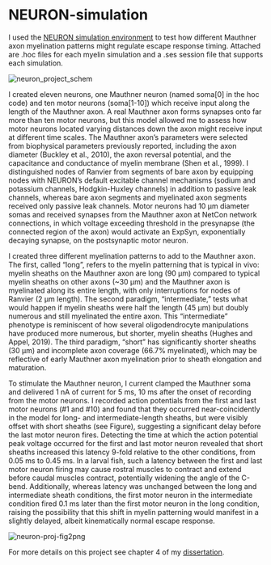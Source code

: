 # NEURON-simulation

I used the [NEURON simulation environment](https://www.neuron.yale.edu/neuron/) to test how different Mauthner axon myelination patterns might regulate escape response timing. Attached are .hoc files for each myelin simulation and a .ses session file that supports each simulation.

![neuron_project_schem](https://user-images.githubusercontent.com/76133099/123296944-16cc0200-d4e5-11eb-9ac5-fd7a63aba284.png)

I created eleven neurons, one Mauthner neuron (named soma[0] in the hoc code) and ten motor neurons (soma[1-10]) which receive input along the length of the Mauthner axon. A real Mauthner axon forms synapses onto far more than ten motor neurons, but this model allowed me to assess how motor neurons located varying distances down the axon might receive input at different time scales. The Mauthner axon’s parameters were selected from biophysical parameters previously reported, including the axon diameter (Buckley et al., 2010), the axon reversal potential, and the capacitance and conductance of myelin membrane (Shen et al., 1999). I distinguished nodes of Ranvier from segments of bare axon by equipping nodes with NEURON’s default excitable channel mechanisms (sodium and potassium channels, Hodgkin-Huxley channels) in addition to passive leak channels, whereas bare axon segments and myelinated axon segments received only passive leak channels. Motor neurons had 10 μm diameter somas and received synapses from the Mauthner axon at NetCon network connections, in which voltage exceeding threshold in the presynapse (the connected region of the axon) would activate an ExpSyn, exponentially decaying synapse, on the postsynaptic motor neuron.


I created three different myelination patterns to add to the Mauthner axon. The first, called “long”, refers to the myelin patterning that is typical in vivo: myelin sheaths on the Mauthner axon are long (90 μm) compared to typical myelin sheaths on other axons (~30 μm) and the Mauthner axon is myelinated along its entire length, with only interruptions for nodes of Ranvier (2 μm length). The second paradigm, “intermediate,” tests what would happen if myelin sheaths were half the length (45 μm) but doubly numerous and still myelinated the entire axon. This “intermediate” phenotype is reminiscent of how several oligodendrocyte manipulations have produced more numerous, but shorter, myelin sheaths (Hughes and Appel, 2019). The third paradigm, “short” has significantly shorter sheaths (30 μm) and incomplete axon coverage (66.7% myelinated), which may be reflective of early Mauthner axon myelination prior to sheath elongation and maturation.


To stimulate the Mauthner neuron, I current clamped the Mauthner soma and delivered 1 nA of current for 5 ms, 10 ms after the onset of recording from the motor neurons. I recorded action potentials from the first and last motor neurons (#1 and #10) and found that they occurred near-coincidently in the model for long- and intermediate-length sheaths, but were visibly offset with short sheaths (see Figure), suggesting a significant delay before the last motor neuron fires. Detecting the time at which the action potential peak voltage occurred for the first and last motor neuron revealed that short sheaths increased this latency 9-fold relative to the other conditions, from 0.05 ms to 0.45 ms. In a larval fish, such a latency between the first and last motor neuron firing may cause rostral muscles to contract and extend before caudal muscles contract, potentially widening the angle of the C-bend. Additionally, whereas latency was unchanged between the long and intermediate sheath conditions, the first motor neuron in the intermediate condition fired 0.1 ms later than the first motor neuron in the long condition, raising the possibility that this shift in myelin patterning would manifest in a slightly delayed, albeit kinematically normal escape response.

![neuron-proj-fig2png](https://user-images.githubusercontent.com/76133099/123297056-3400d080-d4e5-11eb-9dd9-e28febb2247c.png)

For more details on this project see chapter 4 of my [dissertation](https://hughes.science/dissertation-hughes.pdf).
